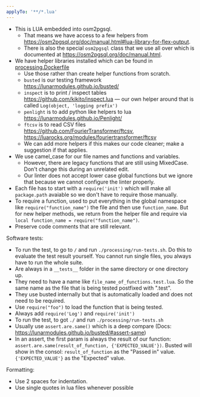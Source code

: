 ```yaml
---
applyTo: '**/*.lua'
---
```


- This is LUA embedded into osm2pgsql.
  - That means we have access to a few helpers from https://osm2pgsql.org/doc/manual.html#lua-library-for-flex-output.
  - There is also the special `osm2pgsql` class that we use all over which is documented at https://osm2pgsql.org/doc/manual.html.
- We have helper libraries installed which can be found in [processing.Dockerfile](../../processing.Dockerfile)
  - Use those rather than create helper functions from scratch.
  - `busted` is our testing framework https://lunarmodules.github.io/busted/
  - `inspect` is to print / inspect tables https://github.com/kikito/inspect.lua — our own helper around that is called `Log(object, 'logging prefix')`
  - `penlight` is to add python like helpers to lua https://lunarmodules.github.io/Penlight/
  - `ftcsv` is to read CSV files https://github.com/FourierTransformer/ftcsv, https://luarocks.org/modules/fouriertransformer/ftcsv
  - We can add more helpers if this makes our code cleaner; make a suggestion if that applies.
- We use camel_case for our file names and functions and variables.
  - However, there are legacy functions that are still using MixedCase. Don't change this during an unrelated edit.
  - Our linter does not accept lower case global functions but we ignore that because we cannot configure the linter properly.
- Each file has to start with a `require('init')` which will make all `package.path` avaiable so we don't have to require those manually.
- To require a function, used to put everything in the global namespace like `require("function_name")` the file and then use `function_name`. But for new helper methods, we return from the helper file and require via  `local function_name = require("function_name")`.
- Preserve code comments that are still relevant.

Software tests:
- To run the test, to go to `/` and run `./processing/run-tests.sh`. Do this to evaluate the test result yourself. You cannot run single files, you always have to run the whole suite.
- Are always in a `__tests__` folder in the same directory or one directory up.
- They need to have a name like `file_name_of_functions.test.lua`. So the same name as the file that is being tested postfixed with ".test".
- They use busted internally but that is automatically loaded and does not need to be required.
- Use `require("foo")` to load the function that is being tested.
- Always add `require('Log')` and `require('init')`
- To run the test, to got `./` and run `./processing/run-tests.sh`
- Usually use `assert.are.same()` which is a deep compare (Docs: https://lunarmodules.github.io/busted/#assert-same)
- In an assert, the first param is always the result of our function: `assert.are.same(result_of_function, {'EXPECTED_VALUE'})`. Busted will show in the consol: `result_of_function` as the "Passed in" value. `{'EXPECTED_VALUE'}` as the "Expected" value.

Formatting:
- Use 2 spaces for indentation.
- Use single quotes in lua files whenever possible
